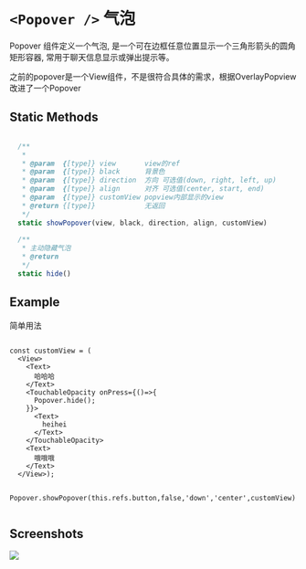 # `<Popover />` 气泡

Popover 组件定义一个气泡, 是一个可在边框任意位置显示一个三角形箭头的圆角矩形容器, 常用于聊天信息显示或弹出提示等。

之前的popover是一个View组件，不是很符合具体的需求，根据OverlayPopview改进了一个Popover





## Static Methods

```js

  /**
   *
   * @param  {[type]} view       view的ref
   * @param  {[type]} black      背景色
   * @param  {[type]} direction  方向 可选值(down, right, left, up)
   * @param  {[type]} align      对齐 可选值(center, start, end)
   * @param  {[type]} customView popview内部显示的view
   * @return {[type]}            无返回
   */
  static showPopover(view, black, direction, align, customView)
  
  /**
   * 主动隐藏气泡
   * @return
   */
  static hide()

```

## Example
简单用法

```
  
const customView = (
  <View>
    <Text>
      哈哈哈
    </Text>
    <TouchableOpacity onPress={()=>{
      Popover.hide();
    }}>
      <Text>
        heihei
      </Text>
    </TouchableOpacity>
    <Text>
      哦哦哦
    </Text>
  </View>);  
  
  Popover.showPopover(this.refs.button,false,'down','center',customView)
  
```


## Screenshots
![](https://github.com/fengshanjian/react-native-komect-uikit/blob/master/example/popover.png?raw=true)
